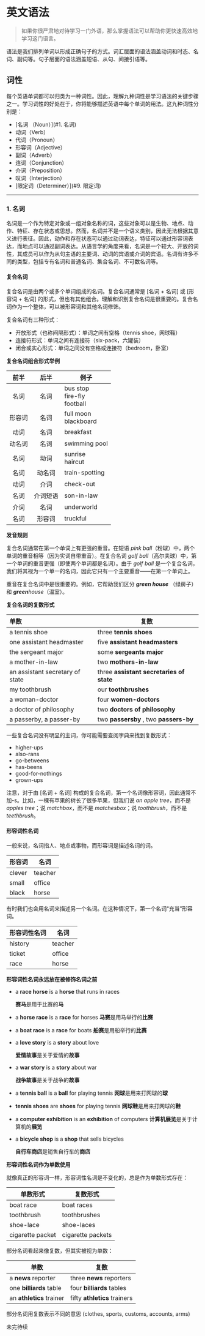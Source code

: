 # 英文语法

> 如果你很严肃地对待学习一门外语，那么掌握语法可以帮助你更快速高效地学习这门语言。

语法是我们排列单词以形成正确句子的方式。词汇层面的语法涵盖动词和时态、名词、副词等。句子层面的语法涵盖短语、从句、间接引语等。

## 词性

每个英语单词都可以归类为一种词性。因此，理解九种词性是学习语法的关键步骤之一。学习词性的好处在于，你将能够描述英语中每个单词的用法。这九种词性分别是：

- [名词 （Noun）](#1. 名词)
- 动词（Verb）
- 代词（Pronoun）
- 形容词（Adjective）
- 副词（Adverb）
- 连词（Conjunction）
- 介词（Preposition）
- 叹词（Interjection）
- [限定词（Determiner）](#9. 限定词)

***

### 1. 名词

名词是一个作为特定对象或一组对象名称的词，这些对象可以是生物、地点、动作、特征、存在状态或思想。然而，名词并不是一个语义类别，因此无法根据其意义进行表征。因此，动作和存在状态可以通过动词表达，特征可以通过形容词表达，而地点可以通过副词表达。从语言学的角度来看，名词是一个较大、开放的词性，其成员可以作为从句主语的主要词、动词的宾语或介词的宾语。名词有许多不同的类型，包括专有名词和普通名词、集合名词、不可数名词等。

#### 复合名词

复合名词是由两个或多个单词组成的名词。复合名词通常是 [名词 + 名词] 或 [形容词 + 名词] 的形式，但也有其他组合。理解和识别复合名词是很重要的。复合名词作为一个整体，可以被形容词和其他名词修饰。

复合名词有三种形式：

- 开放形式（也称间隔形式）：单词之间有空格（tennis shoe，网球鞋）
- 连接符形式：单词之间有连接符（six-pack，六罐装）
- 闭合或实心形式：单词之间没有空格或连接符（bedroom，卧室）

**复合名词组合形式举例**

|  前半  |   后半   | 例子                                 |
| :----: | :------: | ------------------------------------ |
|  名词  |   名词   | bus stop<br />fire-fly<br />football |
| 形容词 |   名词   | full moon<br />blackboard            |
|  动词  |   名词   | breakfast                            |
| 动名词 |   名词   | swimming pool                        |
|  名词  |   动词   | sunrise<br />haircut                 |
|  名词  |  动名词  | train-spotting                       |
|  动词  |   介词   | check-out                            |
|  名词  | 介词短语 | son-in-law                           |
|  介词  |   名词   | underworld                           |
|  名词  |  形容词  | truckful                             |

**发音规则**

复合名词通常在第一个单词上有更强的重音。在短语 *pink ball*（粉球）中，两个单词的重音相等（因为实词自带重音）。在复合名词 *golf ball*（高尔夫球）中，第一个单词的重音更强（即使两个单词都是名词）。由于 *golf ball* 是一个复合名词，我们将其视为一个单一的名词，因此它只有一个主要重音——在第一个单词上。

重音在复合名词中是很重要的。例如，它帮助我们区分 ***green house*** （绿房子）和 ***green**house*（温室）。

**复合名词的复数形式**

| 单数                            | 复数                                     |
| :------------------------------ | ---------------------------------------- |
| a tennis shoe                   | three **tennis shoes**                   |
| one assistant headmaster        | five **assistant headmasters**           |
| the sergeant major              | some **sergeants major**                 |
| a mother-in-law                 | two **mothers-in-law**                   |
| an assistant secretary of state | three **assistant secretaries of state** |
| my toothbrush                   | our **toothbrushes**                     |
| a woman-doctor                  | four **women-doctors**                   |
| a doctor of philosophy          | two **doctors of philosophy**            |
| a passerby, a passer-by         | two **passersby** , two **passers-by**   |

一些复合名词没有明显的主词，你可能需要查阅字典来找到复数形式：

- higher-ups
- also-rans
- go-betweens
- has-beens
- good-for-nothings
- grown-ups

注意，对于由 [名词 + 名词] 构成的复合名词，第一个名词像形容词，因此通常不加-s。比如，一棵有苹果的树长了很多苹果，但我们说 *an apple tree*，而不是 *apples tree*；说 *matchbox*，而不是 *matchesbox*；说 *toothbrush*，而不是 *teethbrush*。

#### 形容词性名词

一般来说，名词指人、地点或事物，而形容词是描述名词的词。

| 形容词 | 名词    |
| ------ | ------- |
| clever | teacher |
| small  | office  |
| black  | horse   |

有时我们也会用名词来描述另一个名词。在这种情况下，第一个名词“充当”形容词。

| 形容词性名词 | 名词    |
| ------------ | ------- |
| history      | teacher |
| ticket       | office  |
| race         | horse   |

**形容词性名词永远放在被修饰名词之前**

- a **race horse** is a **horse** that runs in races

  **赛马**是用于比赛的**马**

- a **horse race** is a **race** for horses
  **马赛**是用马举行的**比赛**

- a **boat race** is a **race** for boats
  **船赛**是用船举行的**比赛**

- a **love story** is a **story** about love

  **爱情故事**是关于爱情的**故事**

- a **war story** is a **story** about war

  **战争故事**是关于战争的**故事**

- a **tennis ball** is a **ball** for playing tennis
  **网球**是用来打网球的**球**

- **tennis shoes** are **shoes** for playing tennis
  **网球鞋**是用来打网球的**鞋**

- a **computer exhibition** is an **exhibition** of computers
  **计算机展览**是关于计算机的**展览**

- a **bicycle shop** is a **shop** that sells bicycles

  **自行车商店**是销售自行车的**商店**

**形容词性名词作为单数使用**

就像真正的形容词一样，形容词性名词是不变化的，总是作为单数形式存在：

| 单数形式         | 复数形式          |
| ---------------- | ----------------- |
| boat race        | boat races        |
| toothbrush       | toothbrushes      |
| shoe-lace        | shoe-laces        |
| cigarette packet | cigarette packets |

部分名词看起来像复数，但其实被视为单数：

| 单数                     | 复数                         |
| ------------------------ | ---------------------------- |
| a **news** reporter      | three **news** reporters     |
| one **billiards** table  | four **billiards** tables    |
| an **athletics** trainer | fifty **athletics** trainers |

部分名词用复数表示不同的意思 (clothes, sports, customs, accounts, arms)

未完待续
